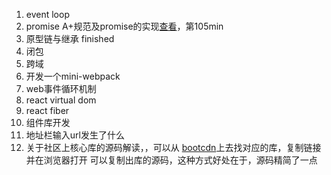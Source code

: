 1. event loop         
1. promise A+规范及promise的实现[查看](https://www.bilibili.com/video/BV1sZ4y1j71K/?spm_id_from=333.788.videocard.2)，第105min        
1. 原型链与继承 finished       
1. 闭包        
1. 跨域       
1. 开发一个mini-webpack      
4. web事件循环机制         
5. react virtual dom        
6. react fiber          
7. 组件库开发         
8. 地址栏输入url发生了什么        
9. 关于社区上核心库的源码解读，，可以从 [bootcdn](https://www.bootcdn.cn/)上去找对应的库，复制链接并在浏览器打开
可以复制出库的源码，这种方式好处在于，源码精简了一点

